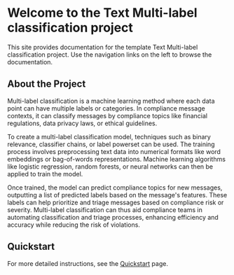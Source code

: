 # Welcome to the Text Multi-label classification project

This site provides documentation for the template Text Multi-label classification project. Use the navigation links on the left to browse the documentation.

## About the Project

Multi-label classification is a machine learning method where each data point can have multiple labels or categories. In compliance message contexts, it can classify messages by compliance topics like financial regulations, data privacy laws, or ethical guidelines.

To create a multi-label classification model, techniques such as binary relevance, classifier chains, or label powerset can be used. The training process involves preprocessing text data into numerical formats like word embeddings or bag-of-words representations. Machine learning algorithms like logistic regression, random forests, or neural networks can then be applied to train the model.

Once trained, the model can predict compliance topics for new messages, outputting a list of predicted labels based on the message's features. These labels can help prioritize and triage messages based on compliance risk or severity. Multi-label classification can thus aid compliance teams in automating classification and triage processes, enhancing efficiency and accuracy while reducing the risk of violations.

## Quickstart

For more detailed instructions, see the [Quickstart](quickstart.md) page.
